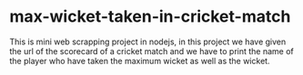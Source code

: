 # max-wicket-taken-in-cricket-match

This is mini web scrapping project in nodejs, in this project we have given the url of the scorecard of a cricket match and we have to print the name of the player who have taken the maximum wicket as well as the  wicket.
